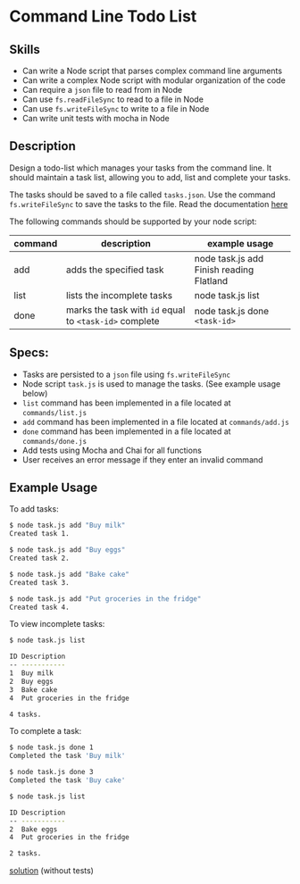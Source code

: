 # Command Line Todo List

## Skills

- Can write a Node script that parses complex command line arguments
- Can write a complex Node script with modular organization of the code
- Can require a `json` file to read from in Node
- Can use `fs.readFileSync` to read to a file in Node
- Can use `fs.writeFileSync` to write to a file in Node
- Can write unit tests with mocha in Node

## Description

Design a todo-list which manages your tasks from the command line. It should maintain a task list, allowing you to add, list and complete your tasks.

The tasks should be saved to a file called `tasks.json`. Use the command `fs.writeFileSync` to save the tasks to the file. Read the documentation [here](https://nodejs.org/api/fs.html#fs_fs_readfilesync_path_options)

The following commands should be supported by your node script:

| command | description                                            | example usage                            |
|---------|--------------------------------------------------------|------------------------------------------|
| add     | adds the specified task                                | node task.js add Finish reading Flatland |
| list    | lists the incomplete tasks                             | node task.js list                        |
| done    | marks the task with `id` equal to `<task-id>` complete | node task.js done `<task-id>`            |


## Specs:
- Tasks are persisted to a `json` file using `fs.writeFileSync`
- Node script `task.js` is used to manage the tasks. (See example usage below)
- `list` command has been implemented in a file located at `commands/list.js`
- `add` command has been implemented in a file located at `commands/add.js`
- `done` command has been implemented in a file located at `commands/done.js`
- Add tests using Mocha and Chai for all functions
- User receives an error message if they enter an invalid command

## Example Usage

To add tasks:
```bash
$ node task.js add "Buy milk"
Created task 1.

$ node task.js add "Buy eggs"
Created task 2.

$ node task.js add "Bake cake"
Created task 3.

$ node task.js add "Put groceries in the fridge"
Created task 4.
```

To view incomplete tasks:
```bash
$ node task.js list

ID Description
-- -----------
1  Buy milk
2  Buy eggs
3  Bake cake
4  Put groceries in the fridge

4 tasks.
```

To complete a task:
```bash
$ node task.js done 1
Completed the task 'Buy milk'

$ node task.js done 3
Completed the task 'Buy cake'

$ node task.js list

ID Description
-- -----------
2  Bake eggs
4  Put groceries in the fridge

2 tasks.
```
[solution](./solution) (without tests)
